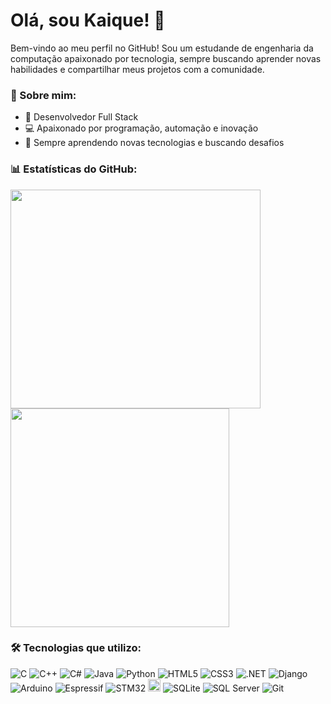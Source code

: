 # Olá, sou Kaique! 👋

Bem-vindo ao meu perfil no GitHub! Sou um estudande de engenharia da computação apaixonado por tecnologia, sempre buscando aprender novas habilidades e compartilhar meus projetos com a comunidade.

### 🌟 Sobre mim:
- 🚀 Desenvolvedor Full Stack
- 💻 Apaixonado por programação, automação e inovação
- 🔌 Sempre aprendendo novas tecnologias e buscando desafios

### 📊 Estatísticas do GitHub:

<div>
  <a href="https://github.com/KaiqueVA">
    <img height="350em" width="400em" src="https://github-readme-stats.vercel.app/api?username=KaiqueVA&show_icons=true&count_private=true&hide_border=true&title_color=5C9DFF&icon_color=35C1FE&text_color=EEF1F7&bg_color=0d1117"/>
  </a>
  <a href="https://github.com/KaiqueVA">
    <img height="350em" src="https://github-readme-stats.vercel.app/api/top-langs/?username=KaiqueVA&langs_count=8&hide_border=true&title_color=5C9DFF&text_color=EEF1F7&bg_color=0d1117"/>
  </a>
</div>

### 🛠️ Tecnologias que utilizo:
  <div>
    <img src="https://img.shields.io/badge/C-00599C?style=flat&logo=c&logoColor=white" alt="C"/> 
    <img src="https://img.shields.io/badge/C%2B%2B-00599C?style=flat&logo=cplusplus&logoColor=white" alt="C++"/>
    <img src="https://img.shields.io/badge/C%23-239120?style=flat&logo=csharp&logoColor=white" alt="C#"/>
    <img src="https://img.shields.io/badge/Java-007396?style=flat&logo=java&logoColor=white" alt="Java"/>
    <img src="https://img.shields.io/badge/Python-3776AB?style=flat&logo=python&logoColor=white" alt="Python"/>
    <img src="https://img.shields.io/badge/HTML5-E34F26?style=flat&logo=html5&logoColor=white" alt="HTML5"/>
    <img src="https://img.shields.io/badge/CSS3-1572B6?style=flat&logo=css3&logoColor=white" alt="CSS3"/>
    <img src="https://img.shields.io/badge/.NET-512BD4?style=flat&logo=.net&logoColor=white" alt=".NET"/>
    <img src="https://img.shields.io/badge/Django-092E20?style=flat&logo=django&logoColor=white" alt="Django"/>
    <img src="https://img.shields.io/badge/Arduino-00979D?style=flat&logo=arduino&logoColor=white" alt="Arduino"/>
    <img src="https://img.shields.io/badge/Espressif-0D2336?style=flat&logo=espressif&logoColor=white" alt="Espressif"/>
    <img src="https://img.shields.io/badge/STM32-004A6F?style=flat&logo=stm32&logoColor=white" alt="STM32"/>
    <img src="https://www.freertos.org/media/2023/logo.png" height="20" alt="FreeRTOS" style="border-radius: 5%;"/>
    <img src="https://img.shields.io/badge/SQLite-003B57?style=flat&logo=sqlite&logoColor=white" alt="SQLite"/>
    <img src="https://img.shields.io/badge/SQL%20Server-CC2927?style=flat&logo=microsoftsqlserver&logoColor=white" alt="SQL Server"/>
    <img src="https://img.shields.io/badge/Git-F05032?style=flat&logo=git&logoColor=white" alt="Git"/>
  </div>

